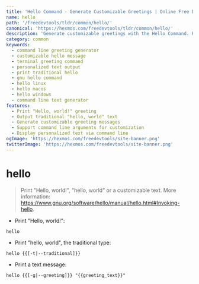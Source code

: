 ```yaml
---
title: 'Hello Command - Generate Customizable Greetings | Online Free DevTools by Hexmos'
name: hello
path: '/freedevtools/tldr/common/hello/'
canonical: 'https://hexmos.com/freedevtools/tldr/common/hello/'
description: 'Generate customizable greetings with the Hello Command. Print personalized messages and traditional greetings using the command line. Free online tool, no registration required.'
category: common
keywords:
  - command line greeting generator
  - customizable hello message
  - terminal greeting command
  - personalized text output
  - print traditional hello
  - gnu hello command
  - hello linux
  - hello macos
  - hello windows
  - command line text generator
features:
  - Print "Hello, world!" greeting
  - Output traditional "hello, world" text
  - Generate customizable greeting messages
  - Support command line arguments for customization
  - Display personalized text via command line
ogImage: 'https://hexmos.com/freedevtools/site-banner.png'
twitterImage: 'https://hexmos.com/freedevtools/site-banner.png'
---
```


# hello

> Print "Hello, world!", "hello, world" or a customizable text.
> More information: <https://www.gnu.org/software/hello/manual/hello.html#Invoking-hello>.

- Print "Hello, world!":

`hello`

- Print "hello, world", the traditional type:

`hello {{[-t|--traditional]}}`

- Print a text message:

`hello {{[-g|--greeting]}} "{{greeting_text}}"`
